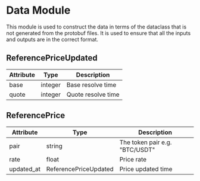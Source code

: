 <!--
order: 2
-->

# Data Module

This module is used to construct the data in terms of the dataclass that is not generated from the protobuf files. It is used to ensure that all the inputs and outputs are in the correct format.

## ReferencePriceUpdated

| Attribute | Type    | Description        |
| --------- | ------- | ------------------ |
| base      | integer | Base resolve time  |
| quote     | integer | Quote resolve time |

## ReferencePrice

| Attribute  | Type                  | Description                    |
| ---------- | --------------------- | ------------------------------ |
| pair       | string                | The token pair e.g. "BTC/USDT" |
| rate       | float                 | Price rate                     |
| updated_at | ReferencePriceUpdated | Price updated time             |
